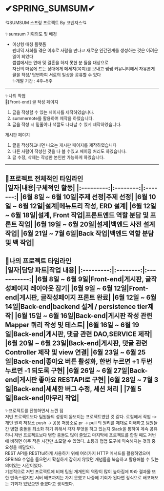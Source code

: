 # ✔SPRING_SUMSUM✔ 
💘SUMSUM 스프링 프로젝트 By 코벤져스💘
<br><br>
✨sumsum 기획의도 및 배경
- 이상형 매칭 플랫폼 <br>
펜데믹 사회를 겪은 이후로 사람을 만나고 새로운 인간관계를 생성하는 것은 어려운 일이 되었다<br>
썸썸에서는 연애 및 결혼을 하지 못한 분 들을 대상으로<br>
자신의 마음에 드는 상대에게 메세지(쪽지)를 보내고 썸썸 커뮤니티에서 자유롭게 글을 작성/ 답변하여 서로의 일상을 공유할 수 있다 <br>
✨개발 기간 : 4주~5주 <br>
----------------------------------------------------------------------------------------------------------------------
✨나의 작업<br>
🎈[Front-end]
글 작성 페이지<br>
1. 글을 작성할 수 있는 페이지를 제작하였습니다.<br>
2. summernote를 활용하여 제작을 하였습니다.<br>
3. 글을 작성 시 밑줄이나 색깔도 나타날 수 있게 제작하였습니다.<br>

게시판 페이지<br>
1. 글을 작성하고나면 나오는 게시판 페이지를 제작하였습니다<br>
2. 다른 사람이 작성한 것을 다 볼 수있고 페이징 처리도 하였습니다.<br>
3. 글 수정, 삭제는 작성한 본인만 가능하게 하였습니다.<br>
------------------------------------------------------------------------------------------------------------------------------------------------------------
🎈프로젝트 전체적인 타임라인 <br>
|일자|내용|구체적인 활동|
|:---------:|:--------:|:-------:|
|6월 8일 ~ 6월 10일|주제 선정|주제 선정|
|6월 10일 ~ 6월 12일|설계|메뉴트리 작성, ERD 설계|
|6월 12일 ~ 6월 18일|설계, Front 작업|프론트엔드 역할 분담 및 프론트 작업|
|6월 19일 ~ 6월 20일|설계|백엔드 사전 설계 작업|
|6월 21일 ~ 7월 6일|Back 작업|백엔드 역할 분담 및 백 작업|
-------------------------------------------------------------------------------------------------------------------------------------------------------------
🎈나의 프로젝트 타임라인<br>
|일자|담당 파트|작업 내용|
|:---------:|:--------:|:-----------:|
|6월 8일 ~ 6월 9일|Front-end|게시판, 글작성페이지 레이아웃 잡기|
|6월 9일 ~ 6월 12일|Front-end|게시판, 글작성페이지 프론트 완료|
|6월 12일 ~ 6월 14일|Back-end|backend 설계 / persistence tier제작|
|6월 15일 ~ 6월 16일|Back-end|게시판 작성 관련 Mapper 쿼리 작성 및 테스트|
|6월 16일 ~ 6월 19일|Back-end|게시판, 댓글 관련  DAO,SERVICE 제작|
|6월 20일 ~ 6월 23일|Back-end|게시판, 댓글 관련 Controller 제작 및 view 연결|
|6월 23일 ~ 6월 25일|Back-end|좋아요 버튼 활성화, 한번 누르면 +1 두번 누르면 -1 되도록 구현|
|6월 26일 ~ 6월 27일|Back-end|게시판 좋아요 RESTAPI로 구현|
|6월 28일 ~ 7월 3일|Back-end|세세한 버그 수정, 세션 처리 |
|7월 5일|Back-end|마무리 작업|
-------------------------------------------------------------------------------------
✨프로젝트를 진행하면서 느낀 점<br>
저번 프로젝트보다 팀원들의 성장이 돋보이는 프로젝트였던 것 같다. 로컬에서 작업 -> 개인 원격 저장소 push -> 공용 저장소로 pr -> pull 의 원리를 제대로 이해하고 팀원들 간 병합 충돌을 최소화 하기 위해서 각자 무엇을 하고 있는지 Slack을 통하여 계속 공유하니 저번 프로젝트보다 병합 충돌도 많이 줄었고 마지막에 프로젝트를 합칠 때도 저번에 비하면 아주 적은 시간만 소모할 수 있었다. 소통과 협업 도구에 익숙해지는 것의 중요성을 깨달았다. <br>
REST API를 RESTful하게 사용하기 위해 여러가지 HTTP 메서드를 활용하였으며 SPRING 수업을 들으면서 확실하게 잡히지 않았던 개념들을 복습하고 활용해볼 수 있는 의미있는 시간이었다. <br>
기본적으로 저번 프로젝트에 비해 팀원 개개인의 역량이 많이 높아짐에 따라 결과물 또한 만족스럽지만 서버 배포까지는 가지 못했고 나중에 기회가 된다면 정식으로 배포해보는 기회가 있었으면 좋겠다고 생각했다. 

